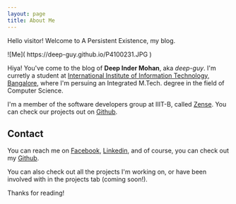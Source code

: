 ```yaml
---
layout: page
title: About Me
---
```


<p class="message">
Hello visitor! Welcome to  A Persistent Existence, my blog.
</p>
![Me]( https://deep-guy.github.io/P4100231.JPG )

Hiya! You've come to the blog of **Deep Inder Mohan**, aka *deep-guy*. I'm curretly a student at [International Institute of Information Technology, Bangalore]( https://www.iiitb.ac.in/ ), where I'm persuing an Integrated M.Tech. degree in the field of Computer Science. 

I'm a member of the software developers group at IIIT-B, called [Zense](https://zense.co.in/). You can check our projects out on [Github](https://github.com/zense).

## Contact

You can reach me on [Facebook](https://www.facebook.com/deepindermohan.1), [Linkedin](https://www.linkedin.com/in/deep-inder-mohan-32173a154/), and of course, you can check out my [Github](https://github.com/deep-guy).



You can also check out all the projects I'm working on, or have been involved with in the projects tab (coming soon!).

Thanks for reading!
